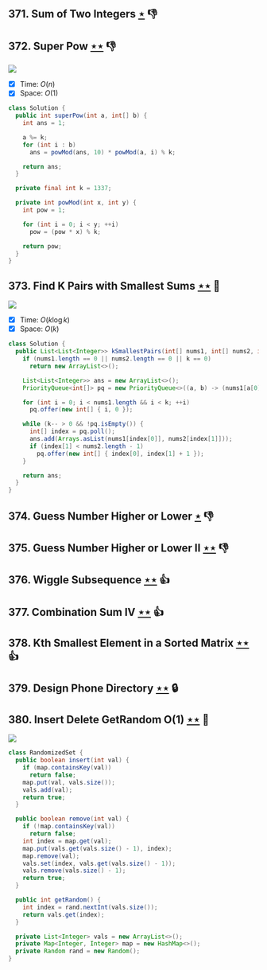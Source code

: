 ## 371. Sum of Two Integers [$\star$](https://leetcode.com/problems/sum-of-two-integers) :thumbsdown:

## 372. Super Pow [$\star\star$](https://leetcode.com/problems/super-pow) :thumbsdown:

![](https://img.shields.io/badge/-Math-434343.svg?style=flat-square)

- [x] Time: $O(n)$
- [x] Space: $O(1)$

```java
class Solution {
  public int superPow(int a, int[] b) {
    int ans = 1;

    a %= k;
    for (int i : b)
      ans = powMod(ans, 10) * powMod(a, i) % k;

    return ans;
  }

  private final int k = 1337;

  private int powMod(int x, int y) {
    int pow = 1;

    for (int i = 0; i < y; ++i)
      pow = (pow * x) % k;

    return pow;
  }
}
```

## 373. Find K Pairs with Smallest Sums [$\star\star$](https://leetcode.com/problems/find-k-pairs-with-smallest-sums) :muscle:

![](https://img.shields.io/badge/-Heap-0F4C3A.svg?style=flat-square)

- [x] Time: $O(k\log k)$
- [x] Space: $O(k)$

```java
class Solution {
  public List<List<Integer>> kSmallestPairs(int[] nums1, int[] nums2, int k) {
    if (nums1.length == 0 || nums2.length == 0 || k == 0)
      return new ArrayList<>();

    List<List<Integer>> ans = new ArrayList<>();
    PriorityQueue<int[]> pq = new PriorityQueue<>((a, b) -> (nums1[a[0]] + nums2[a[1]]) - (nums1[b[0]] + nums2[b[1]]));

    for (int i = 0; i < nums1.length && i < k; ++i)
      pq.offer(new int[] { i, 0 });

    while (k-- > 0 && !pq.isEmpty()) {
      int[] index = pq.poll();
      ans.add(Arrays.asList(nums1[index[0]], nums2[index[1]]));
      if (index[1] < nums2.length - 1)
        pq.offer(new int[] { index[0], index[1] + 1 });
    }

    return ans;
  }
}
```

## 374. Guess Number Higher or Lower [$\star$](https://leetcode.com/problems/guess-number-higher-or-lower) :thumbsdown:

## 375. Guess Number Higher or Lower II [$\star\star$](https://leetcode.com/problems/guess-number-higher-or-lower-ii) :thumbsdown:

## 376. Wiggle Subsequence [$\star\star$](https://leetcode.com/problems/wiggle-subsequence) :thumbsup:

## 377. Combination Sum IV [$\star\star$](https://leetcode.com/problems/combination-sum-iv) :thumbsup:

## 378. Kth Smallest Element in a Sorted Matrix [$\star\star$](https://leetcode.com/problems/kth-smallest-element-in-a-sorted-matrix) :thumbsup:

## 379. Design Phone Directory [$\star\star$](https://leetcode.com/problems/design-phone-directory) 🔒

## 380. Insert Delete GetRandom O(1) [$\star\star$](https://leetcode.com/problems/insert-delete-getrandom-o1) :muscle:

![](https://img.shields.io/badge/-Hash%20Table-7BA23F.svg?style=flat-square)

```java
class RandomizedSet {
  public boolean insert(int val) {
    if (map.containsKey(val))
      return false;
    map.put(val, vals.size());
    vals.add(val);
    return true;
  }

  public boolean remove(int val) {
    if (!map.containsKey(val))
      return false;
    int index = map.get(val);
    map.put(vals.get(vals.size() - 1), index);
    map.remove(val);
    vals.set(index, vals.get(vals.size() - 1));
    vals.remove(vals.size() - 1);
    return true;
  }

  public int getRandom() {
    int index = rand.nextInt(vals.size());
    return vals.get(index);
  }

  private List<Integer> vals = new ArrayList<>();
  private Map<Integer, Integer> map = new HashMap<>();
  private Random rand = new Random();
}
```
